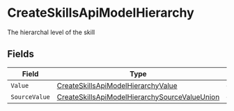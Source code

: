 # CreateSkillsApiModelHierarchy

The hierarchal level of the skill


## Fields

| Field                                                                                                                     | Type                                                                                                                      | Required                                                                                                                  | Description                                                                                                               |
| ------------------------------------------------------------------------------------------------------------------------- | ------------------------------------------------------------------------------------------------------------------------- | ------------------------------------------------------------------------------------------------------------------------- | ------------------------------------------------------------------------------------------------------------------------- |
| `Value`                                                                                                                   | [CreateSkillsApiModelHierarchyValue](../../Models/Components/CreateSkillsApiModelHierarchyValue.md)                       | :heavy_minus_sign:                                                                                                        | N/A                                                                                                                       |
| `SourceValue`                                                                                                             | [CreateSkillsApiModelHierarchySourceValueUnion](../../Models/Components/CreateSkillsApiModelHierarchySourceValueUnion.md) | :heavy_minus_sign:                                                                                                        | N/A                                                                                                                       |
